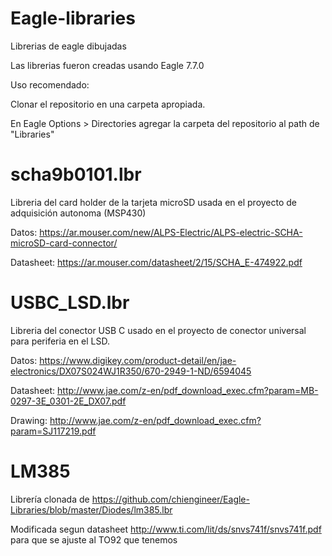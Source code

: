 # Eagle-libraries

Librerias de eagle dibujadas

Las librerias fueron creadas usando Eagle 7.7.0

Uso recomendado:

Clonar el repositorio en una carpeta apropiada.

En Eagle Options > Directories agregar la carpeta del repositorio al path de "Libraries"

# scha9b0101.lbr

Libreria del card holder de la tarjeta microSD usada en el proyecto de adquisición autonoma (MSP430)

Datos: https://ar.mouser.com/new/ALPS-Electric/ALPS-electric-SCHA-microSD-card-connector/

Datasheet: https://ar.mouser.com/datasheet/2/15/SCHA_E-474922.pdf

# USBC_LSD.lbr

Libreria del conector USB C usado en el proyecto de conector universal para periferia en el LSD.

Datos: https://www.digikey.com/product-detail/en/jae-electronics/DX07S024WJ1R350/670-2949-1-ND/6594045

Datasheet: http://www.jae.com/z-en/pdf_download_exec.cfm?param=MB-0297-3E_0301-2E_DX07.pdf

Drawing: http://www.jae.com/z-en/pdf_download_exec.cfm?param=SJ117219.pdf

# LM385

Librería clonada de https://github.com/chiengineer/Eagle-Libraries/blob/master/Diodes/lm385.lbr

Modificada segun datasheet http://www.ti.com/lit/ds/snvs741f/snvs741f.pdf para que se ajuste al TO92 que tenemos
